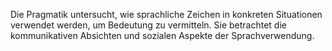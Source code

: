 Die Pragmatik untersucht, wie sprachliche Zeichen in konkreten Situationen verwendet werden, um Bedeutung zu vermitteln. Sie betrachtet die kommunikativen Absichten und sozialen Aspekte der Sprachverwendung.